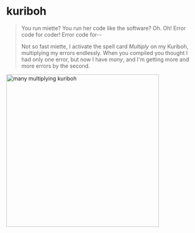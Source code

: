 # kuriboh

> You run miette? You run her code like the software? Oh. Oh! Error code for coder! Error code for--
>
> Not so fast miette, I activate the spell card *Multiply* on my Kuriboh, multiplying my errors endlessly. When you compiled you thought I had only one error, but now I have *many*, and I'm getting more and more errors by the second.

<img width="400" alt="many multiplying kuriboh" src="https://user-images.githubusercontent.com/1136864/194425919-d10bdc9e-d764-4fc5-a333-b135afa95647.png">
